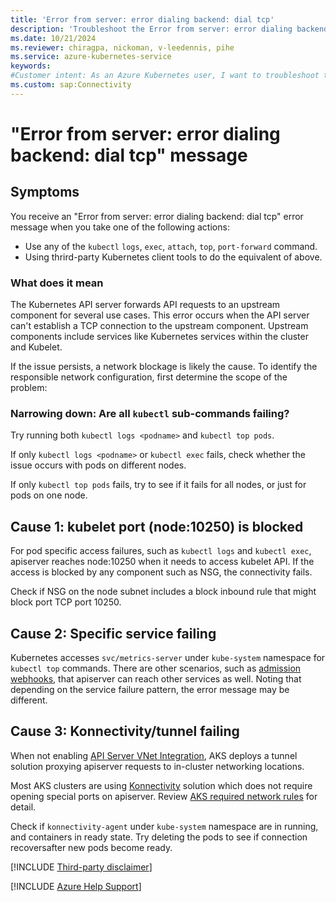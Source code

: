 ```yaml
---
title: 'Error from server: error dialing backend: dial tcp'
description: 'Troubleshoot the Error from server: error dialing backend: dial tcp error that blocks you from using kubectl commands or other tools when connecting to the API server.'
ms.date: 10/21/2024
ms.reviewer: chiragpa, nickoman, v-leedennis, pihe
ms.service: azure-kubernetes-service
keywords:
#Customer intent: As an Azure Kubernetes user, I want to troubleshoot the "Error from server: error dialing backend: dial tcp" error so that I can connect to the API server, or use the `kubectl logs` command to get logs.
ms.custom: sap:Connectivity
---
```

# "Error from server: error dialing backend: dial tcp" message

## Symptoms

You receive an "Error from server: error dialing backend: dial tcp" error message when you take one of the following actions:

- Use any of the `kubectl` `logs`, `exec`, `attach`, `top`, `port-forward`
  command.
- Using thrird-party Kubernetes client tools to do the equivalent of above.

### What does it mean

The Kubernetes API server forwards API requests to an upstream component for several use cases. This error occurs when the API server can't establish a TCP connection to the upstream component. Upstream components include services like Kubernetes services within the cluster and Kubelet.

If the issue persists, a network blockage is likely the cause. To identify the responsible network configuration, first determine the scope of the problem:

### Narrowing down: Are all `kubectl` sub-commands failing?

Try running both `kubectl logs <podname>` and `kubectl top pods`.

If only `kubectl logs <podname>` or `kubectl exec` fails, check whether the issue occurs with pods on different nodes.

If only `kubectl top pods` fails, try to see if it fails for all nodes, or just for pods on one node. 

## Cause 1: kubelet port (node:10250) is blocked

For pod specific access failures, such as `kubectl logs` and `kubectl exec`, apiserver reaches node:10250 when it needs to access kubelet API. If the access is blocked by any component such as NSG, the connectivity fails.

Check if NSG on the node subnet includes a block inbound rule that might block port TCP port 10250.

## Cause 2: Specific service failing

Kubernetes accesses `svc/metrics-server` under `kube-system` namespace for `kubectl top` commands. There are other scenarios, such as
[admission webhooks](https://kubernetes.io/docs/reference/access-authn-authz/extensible-admission-controllers/), that apiserver can reach other services as well. Noting that depending on the service failure pattern, the error message may be different.

## Cause 3: Konnectivity/tunnel failing

When not enabling [API Server VNet Integration](/azure/aks/api-server-vnet-integration), AKS deploys a tunnel solution proxying apiserver requests to in-cluster networking locations.

Most AKS clusters are using [Konnectivity](/azure/aks/faq#how-does-the-managed-control-plane-communicate-with-my-nodes-) solution which does not require opening special ports on apiserver. Review [AKS required network rules](/azure/aks/outbound-rules-control-egress#azure-global-required-network-rules) for detail.

Check if `konnectivity-agent` under `kube-system` namespace are in running, and containers in ready state. Try deleting the pods to see if connection recoversafter new pods become ready.

[!INCLUDE [Third-party disclaimer](../../../includes/third-party-disclaimer.md)]

[!INCLUDE [Azure Help Support](../../../includes/azure-help-support.md)]
